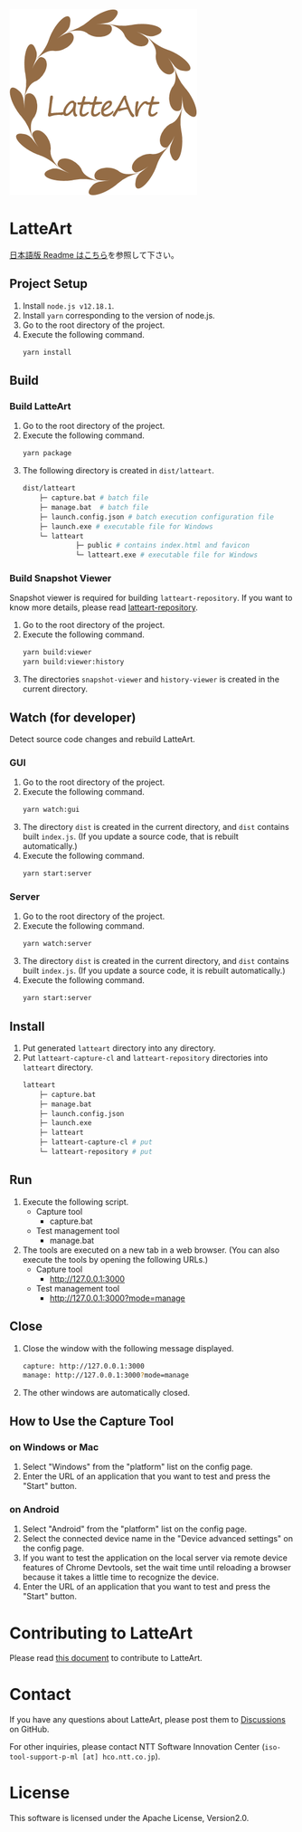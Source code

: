 ![logo](/docs/logo.png)

# LatteArt

[日本語版 Readme はこちら](/README_ja.md)を参照して下さい。

## Project Setup

1. Install `node.js v12.18.1`.
1. Install `yarn` corresponding to the version of node.js.
1. Go to the root directory of the project.
1. Execute the following command.
   ```bash
   yarn install
   ```

## Build

### Build LatteArt

1. Go to the root directory of the project.
1. Execute the following command.
   ```bash
   yarn package
   ```
1. The following directory is created in `dist/latteart`.
   ```bash
   dist/latteart
       ├─ capture.bat # batch file
       ├─ manage.bat  # batch file
       ├─ launch.config.json # batch execution configuration file
       ├─ launch.exe # executable file for Windows
       └─ latteart
                ├─ public # contains index.html and favicon
                └─ latteart.exe # executable file for Windows
   ```

### Build Snapshot Viewer

Snapshot viewer is required for building `latteart-repository`.
If you want to know more details, please read [latteart-repository](https://github.com/latteart-org/latteart-repository).

1. Go to the root directory of the project.
1. Execute the following command.
   ```bash
   yarn build:viewer
   yarn build:viewer:history
   ```
1. The directories `snapshot-viewer` and `history-viewer` is created in the current directory.

## Watch (for developer)

Detect source code changes and rebuild LatteArt.

### GUI

1. Go to the root directory of the project.
1. Execute the following command.
   ```bash
   yarn watch:gui
   ```
1. The directory `dist` is created in the current directory, and `dist` contains built `index.js`.
   (If you update a source code, that is rebuilt automatically.)
1. Execute the following command.
   ```bash
   yarn start:server
   ```

### Server

1. Go to the root directory of the project.
1. Execute the following command.
   ```bash
   yarn watch:server
   ```
1. The directory `dist` is created in the current directory, and `dist` contains built `index.js`.
   (If you update a source code, it is rebuilt automatically.)
1. Execute the following command.
   ```bash
   yarn start:server
   ```

## Install

1. Put generated `latteart` directory into any directory.
1. Put `latteart-capture-cl` and `latteart-repository` directories into `latteart` directory.
   ```bash
   latteart
       ├─ capture.bat
       ├─ manage.bat
       ├─ launch.config.json
       ├─ launch.exe
       ├─ latteart
       ├─ latteart-capture-cl # put
       └─ latteart-repository # put
   ```

## Run

1. Execute the following script.
   - Capture tool
     - capture.bat
   - Test management tool
     - manage.bat
1. The tools are executed on a new tab in a web browser. (You can also execute the tools by opening the following URLs.)
   - Capture tool
     - http://127.0.0.1:3000
   - Test management tool
     - http://127.0.0.1:3000?mode=manage

## Close

1. Close the window with the following message displayed.
   ```bash
   capture: http://127.0.0.1:3000
   manage: http://127.0.0.1:3000?mode=manage
   ```
1. The other windows are automatically closed.

## How to Use the Capture Tool

### on Windows or Mac

1. Select "Windows" from the "platform" list on the config page.
1. Enter the URL of an application that you want to test and press the "Start" button.

### on Android

1. Select "Android" from the "platform" list on the config page.
1. Select the connected device name in the "Device advanced settings" on the config page.
1. If you want to test the application on the local server via remote device features of Chrome Devtools, set the wait time until reloading a browser because it takes a little time to recognize the device.
1. Enter the URL of an application that you want to test and press the "Start" button.

# Contributing to LatteArt

Please read [this document](./docs/contributing.md) to contribute to LatteArt.

# Contact

If you have any questions about LatteArt, please post them to [Discussions](https://github.com/latteart-org/latteart/discussions) on GitHub.

For other inquiries, please contact NTT Software Innovation Center (`iso-tool-support-p-ml [at] hco.ntt.co.jp`).

# License

This software is licensed under the Apache License, Version2.0.
